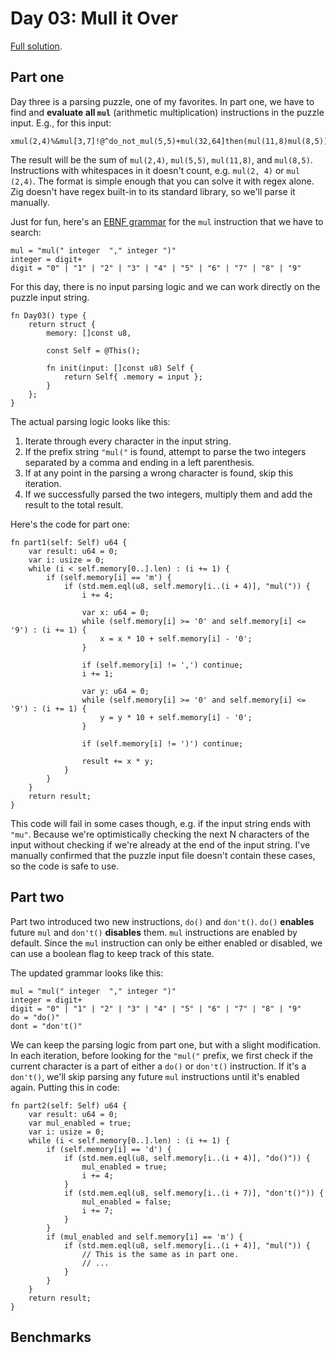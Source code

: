# Day 03: Mull it Over

[Full solution](../src/days/day03.zig).

## Part one

Day three is a parsing puzzle, one of my favorites. In part one, we have to find and **evaluate all `mul`** (arithmetic multiplication) instructions in the puzzle input. E.g., for this input:

```
xmul(2,4)%&mul[3,7]!@^do_not_mul(5,5)+mul(32,64]then(mul(11,8)mul(8,5))
```

The result will be the sum of `mul(2,4)`, `mul(5,5)`, `mul(11,8)`, and `mul(8,5)`. Instructions with whitespaces in it doesn't count, e.g. `mul(2, 4)` or `mul (2,4)`. The format is simple enough that you can solve it with regex alone. Zig doesn't have regex built-in to its standard library, so we'll parse it manually.

Just for fun, here's an [EBNF grammar](https://en.wikipedia.org/wiki/Extended_Backus%E2%80%93Naur_form) for the `mul` instruction that we have to search:

```
mul = "mul(" integer  "," integer ")"
integer = digit+
digit = "0" | "1" | "2" | "3" | "4" | "5" | "6" | "7" | "8" | "9"
```

For this day, there is no input parsing logic and we can work directly on the puzzle input string.

```zig
fn Day03() type {
    return struct {
        memory: []const u8,

        const Self = @This();

        fn init(input: []const u8) Self {
            return Self{ .memory = input };
        }
    };
}
```

The actual parsing logic looks like this:

1. Iterate through every character in the input string.
2. If the prefix string `"mul("` is found, attempt to parse the two integers separated by a comma and ending in a left parenthesis.
3. If at any point in the parsing a wrong character is found, skip this iteration.
4. If we successfully parsed the two integers, multiply them and add the result to the total result.

Here's the code for part one:

```zig
fn part1(self: Self) u64 {
    var result: u64 = 0;
    var i: usize = 0;
    while (i < self.memory[0..].len) : (i += 1) {
        if (self.memory[i] == 'm') {
            if (std.mem.eql(u8, self.memory[i..(i + 4)], "mul(")) {
                i += 4;

                var x: u64 = 0;
                while (self.memory[i] >= '0' and self.memory[i] <= '9') : (i += 1) {
                    x = x * 10 + self.memory[i] - '0';
                }

                if (self.memory[i] != ',') continue;
                i += 1;

                var y: u64 = 0;
                while (self.memory[i] >= '0' and self.memory[i] <= '9') : (i += 1) {
                    y = y * 10 + self.memory[i] - '0';
                }

                if (self.memory[i] != ')') continue;

                result += x * y;
            }
        }
    }
    return result;
}
```

This code will fail in some cases though, e.g. if the input string ends with `"mu"`. Because we're optimistically checking the next N characters of the input without checking if we're already at the end of the input string. I've manually confirmed that the puzzle input file doesn't contain these cases, so the code is safe to use.

## Part two

Part two introduced two new instructions, `do()` and `don't()`. `do()` **enables** future `mul` and `don't()` **disables** them. `mul` instructions are enabled by default. Since the `mul` instruction can only be either enabled or disabled, we can use a boolean flag to keep track of this state.

The updated grammar looks like this:

```
mul = "mul(" integer  "," integer ")"
integer = digit+
digit = "0" | "1" | "2" | "3" | "4" | "5" | "6" | "7" | "8" | "9"
do = "do()"
dont = "don't()"
```

We can keep the parsing logic from part one, but with a slight modification. In each iteration, before looking for the `"mul("` prefix, we first check if the current character is a part of either a `do()` or `don't()` instruction. If it's a `don't()`, we'll skip parsing any future `mul` instructions until it's enabled again. Putting this in code: 

```zig
fn part2(self: Self) u64 {
    var result: u64 = 0;
    var mul_enabled = true;
    var i: usize = 0;
    while (i < self.memory[0..].len) : (i += 1) {
        if (self.memory[i] == 'd') {
            if (std.mem.eql(u8, self.memory[i..(i + 4)], "do()")) {
                mul_enabled = true;
                i += 4;
            }
            if (std.mem.eql(u8, self.memory[i..(i + 7)], "don't()")) {
                mul_enabled = false;
                i += 7;
            }
        }
        if (mul_enabled and self.memory[i] == 'm') {
            if (std.mem.eql(u8, self.memory[i..(i + 4)], "mul(")) {
                // This is the same as in part one.
                // ...
            }
        }
    }
    return result;
}
```

## Benchmarks
